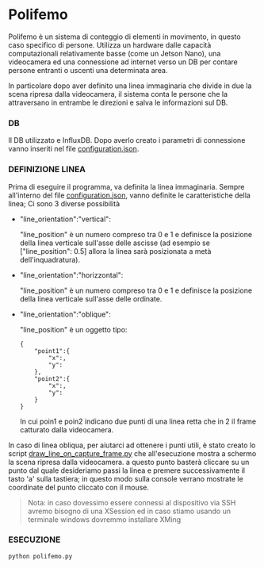# Polifemo

Polifemo è un sistema di conteggio di elementi in movimento, in questo caso specifico di persone. 
Utilizza un hardware dalle capacità computazionali relativamente basse (come un Jetson Nano), una videocamera ed una connessione ad internet verso un DB per contare persone entranti o uscenti una determinata area.

In particolare dopo aver definito una linea immaginaria che divide in due la scena ripresa dalla videocamera, il sistema conta le persone che la attraversano in entrambe le direzioni e salva le informazioni sul DB.

### DB
Il DB utilizzato e InfluxDB. Dopo averlo creato i parametri di connessione vanno inseriti nel file [configuration.json](./configuration.json).

### DEFINIZIONE LINEA

Prima di eseguire il programma, va definita la linea immaginaria. Sempre all'interno del file [configuration.json](./configuration.json), vanno definite le caratteristiche della linea;
Ci sono 3 diverse possibilità

- "line_orientation":"vertical":
    
    "line_position" è un numero compreso tra 0 e 1 e definisce la posizione della linea verticale sull'asse delle ascisse (ad esempio se ["line_position": 0.5] allora la linea sarà posizionata a metà dell'inquadratura).

- "line_orientation":"horizzontal":
    
    "line_position" è un numero compreso tra 0 e 1 e definisce la posizione della linea verticale sull'asse delle ordinate.

- "line_orientation":"oblique": 
    
    "line_position" è un oggetto tipo:
    ```
    {
        "point1":{
            "x":,
            "y":
        },
        "point2":{
            "x":,
            "y":
        }
    }
    ``` 
    In cui poin1 e poin2 indicano due punti di una linea retta che in 2 il frame catturato dalla videocamera.


In caso di linea obliqua, per aiutarci ad ottenere i punti utili, è stato creato lo script [draw_line_on_capture_frame.py](./draw_line_on_capture_frame.py) che all'esecuzione mostra a schermo la scena ripresa dalla videocamera. a questo punto basterà cliccare su un punto dal quale desideriamo passi la linea e premere successivamente il tasto 'a' sulla tastiera; in questo modo sulla console verrano mostrate le coordinate del punto cliccato con il mouse.

> Nota: in caso dovessimo essere connessi al dispositivo via SSH avremo bisogno di una XSession ed in caso stiamo usando un terminale windows dovremmo installare XMing

### ESECUZIONE


```
python polifemo.py
```

